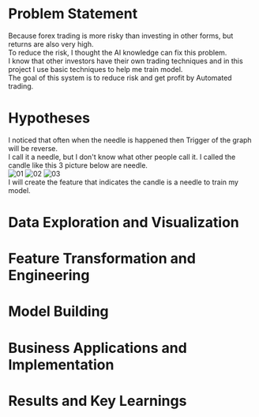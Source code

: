 # Problem Statement
Because forex trading is more risky than investing in other forms, but returns are also very high.  
To reduce the risk, I thought the AI knowledge can fix this problem.  
I know that other investors have their own trading techniques and in this project I use basic techniques to help me train model.  
The goal of this system is to reduce risk and get profit by Automated trading.  

# Hypotheses
I noticed that often when the needle is happened then Trigger of the graph will be reverse.   
I call it a needle, but I don't know what other people call it.
I called the candle like this 3 picture below are needle.  
![01](https://user-images.githubusercontent.com/28421585/48298019-298e9580-e4f9-11e8-8b50-38746ff51a2f.JPG)
![02](https://user-images.githubusercontent.com/28421585/48298020-2dbab300-e4f9-11e8-9148-c51820e60f71.JPG)
![03](https://user-images.githubusercontent.com/28421585/48298021-30b5a380-e4f9-11e8-9c42-2ee9dbcf6de7.JPG)  
 I will create the feature that indicates the candle is a needle to train my model.  



# Data Exploration and Visualization


# Feature Transformation and Engineering


# Model Building


# Business Applications and Implementation


# Results and Key Learnings

